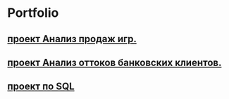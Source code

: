 # Portfolio
##  [проект Анализ продаж игр.](https://github.com/shnuridze/Portfolio/blob/main/project_1/Project_1.ipynb)
##  [проект Анализ оттоков банковских клиентов.](https://github.com/shnuridze/Portfolio/blob/main/project_2/project_2.ipynb)
##  [проект по SQL](https://github.com/shnuridze/Portfolio/blob/main/project_3/sql_project.ipynb)



